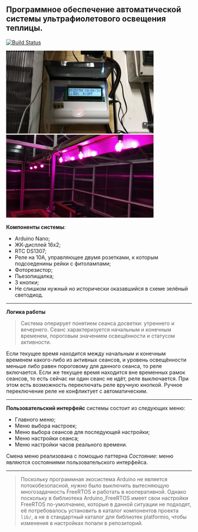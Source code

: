 ## Программное обеспечение автоматической системы ультрафиолетового освещения теплицы.

[![Build Status](https://travis-ci.org/Danya0x07/UV_LightingAutomation.svg?branch=master)](https://travis-ci.org/Danya0x07/UV_LightingAutomation)

<img src="./img1.jpg" width="400"><img src="./img2.jpg" width="400">

**Компоненты системы**:
- Arduino Nano;
- ЖК-дисплей 16х2;
- RTC DS1307;
- Реле на 10А, управляющее двумя розетками, к которым подсоеденины рейки с фитолампами;
- Фоторезистор;
- Пьезопищалка;
- 3 кнопки;
- Не слишком нужный но исторически оказавшийся в схеме зелёный светодиод.
-------------------------------------------------------------------------

**Логика работы**
>Система оперирует понятием сеанса досветки: утреннего и вечернего. Сеанс характеризуется начальным и конечным временем,
пороговым значением освещённости и статусом активности.

Если текущее время находится между начальным и конечным временем какого-либо из активных сеансов, и уровень освещённости
меньше либо равен пороговому для данного сеанса, то реле включается. Если же текущее время находится вне временных
рамок сеансов, то есть сейчас ни один сеанс не идёт, реле выключается. При этом есть возможность переключать реле вручную
кнопкой. Ручное переключение реле не конфликтует с автоматическим.

---------------------------------------------------------------------------------------------------------------------------

**Пользовательский интерфейс** системы состоит из следующих меню:
- Главного меню;
- Меню выбора настроек;
- Меню выбора сеансов для последующей настройки;
- Меню настройки сеанса;
- Меню настройки часов реального времени.

Смена меню реализована с помощью паттерна *Состояние*: меню являются состояниями пользовательского интерфейса.

---------------------------------------------------------------------------------------------------------------

>Поскольку программная экосистема Arduino не является потокобезопасной, нужно было выключить вытесняющую многозадачность
FreeRTOS и работать в кооперативной. Однако поскольку в библиотека Arduino_FreeRTOS имеет свои настройки FreeRTOS
по-умолчанию, которые в данной ситуации не подходят, её потребовалось установить в каталог компонентов
проекта `lib/`, а не в стандартный каталог для библиотек platformio, чтобы изменения в настройках попали в репозиторий.
